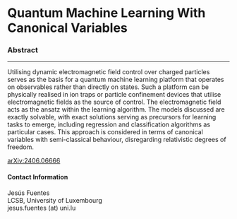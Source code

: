 # Quantum Machine Learning With Canonical Variables

### **Abstract**

---

Utilising dynamic electromagnetic field control over charged particles serves as the basis for a quantum machine learning platform that operates on observables rather than directly on states. Such a platform can be physically realised in ion traps or particle confinement devices that utilise electromagnetic fields as the source of control. The electromagnetic field acts as the ansatz within the learning algorithm. The models discussed are exactly solvable, with exact solutions serving as precursors for learning tasks to emerge, including regression and classification algorithms as particular cases. This approach is considered in terms of canonical variables with semi-classical behaviour, disregarding relativistic degrees of freedom.

[arXiv:2406.06666](https://arxiv.org/abs/2406.06666)

#### **Contact Information**

Jesús Fuentes  
LCSB, University of Luxembourg  
jesus.fuentes (at) uni.lu
